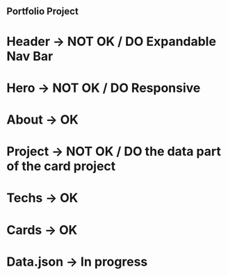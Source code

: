 ## Portfolio Project

# Header -> NOT OK / DO Expandable Nav Bar

# Hero -> NOT OK / DO Responsive

# About -> OK

# Project -> NOT OK / DO the data part of the card project

# Techs -> OK

# Cards -> OK 

# Data.json -> In progress